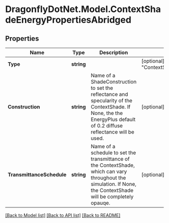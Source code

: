 
# DragonflyDotNet.Model.ContextShadeEnergyPropertiesAbridged

## Properties

Name | Type | Description | Notes
------------ | ------------- | ------------- | -------------
**Type** | **string** |  | [optional] [default to "ContextShadeEnergyPropertiesAbridged"]
**Construction** | **string** | Name of a ShadeConstruction to set the reflectance and specularity of the ContextShade. If None, the the EnergyPlus default of 0.2 diffuse reflectance will be used. | [optional] 
**TransmittanceSchedule** | **string** | Name of a schedule to set the transmittance of the ContextShade, which can vary throughout the simulation. If None, the ContextShade will be completely opauqe. | [optional] 

[[Back to Model list]](../README.md#documentation-for-models)
[[Back to API list]](../README.md#documentation-for-api-endpoints)
[[Back to README]](../README.md)

